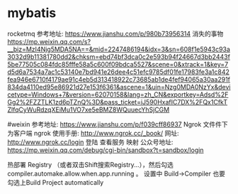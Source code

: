 # mybatis
rocketmq 参考地址: https://www.jianshu.com/p/980b73956314
消失的事物
https://mp.weixin.qq.com/s?__biz=MzI4Njg5MDA5NA==&mid=2247486194&idx=3&sn=608f1e5943c93a3032d9b11381780dd2&chksm=ebd74bf3dca0c2e593b94f24667d3bb2443f5be77505c084fdc85fffe58a5c600f09bdca5527&scene=0&xtrack=1&key=7d5d6a7534a7ac1c53140e7bd941e26dee4c51efc9785df01fe17983fe3a1c842fea946e6710f4179ae91c4eb5d313418922c73685ab1de4fef94065a30aa291f834da4110ed95e86921d27e153f6361&ascene=1&uin=Nzg0MDA0NzYx&devicetype=Windows+7&version=62070158&lang=zh_CN&exportkey=Adsd%2FGg2%2FZZTLK1zd6pTZnQ%3D&pass_ticket=iJ590HxafIC7DX%2FQx1CfkTZlfqCyWuRdzqXEiMu1VO7xe5eBMZ8WQuuecYhSjCGM

#weixin
参考地址: https://www.jianshu.com/p/f039cff86937
Ngrok 文件件下为客户端
ngrok 使用手册: http://www.ngrok.cc/_book/
网址:  http://www.ngrok.cc/login 登陆 查看服务 映射
公众号地址: https://mp.weixin.qq.com/debug/cgi-bin/sandbox?t=sandbox/login




热部署
 Registry （或者双击Shift搜索Registry...），然后勾选compiler.automake.allow.when.app.running 。
 设置中 Build->Compiler 也要勾选上Build Project automatically 